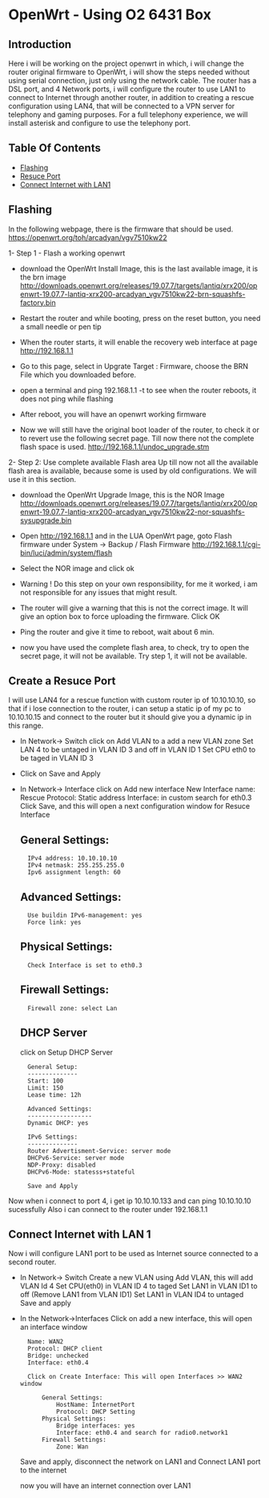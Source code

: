 # OpenWrt -  Using O2 6431 Box 

## Introduction
Here i will be working on the project openwrt in which, i will change the router original firmware to OpenWrt, i will show the steps needed without using serial connection, just only using the network cable. The router has a DSL port, and 4 Network ports, i will configure the router to use LAN1 to connect to Internet through another router, in addition to creating a rescue configuration using LAN4, that will be connected to a VPN server for telephony and gaming purposes. For a full telephony experience, we will install asterisk and configure to use the telephony port.

## Table Of Contents

<!-- toc -->

- [Flashing](#Flashing)
- [Resuce Port](#Create-a-Resuce-Port)
- [Connect Internet with LAN1](#Connect-Internet-with-LAN-1)

<!-- tocstop -->


## Flashing 
In the following webpage, there is the firmware that should be used.
https://openwrt.org/toh/arcadyan/vgv7510kw22

1- Step 1 - Flash a working openwrt 

- download the OpenWrt Install Image, this is the last available image, it is the brn image
http://downloads.openwrt.org/releases/19.07.7/targets/lantiq/xrx200/openwrt-19.07.7-lantiq-xrx200-arcadyan_vgv7510kw22-brn-squashfs-factory.bin

- Restart the router and while booting, press on the reset button, you need a small needle or pen tip

- When the router starts, it will enable the recovery web interface at page http://192.168.1.1

- Go to this page, select in Upgrate Target : Firmware, choose the BRN File which you downloaded before.

- open a terminal and ping 192.168.1.1 -t to see when the router reboots, it does not ping while flashing

- After reboot, you will have an openwrt working firmware

- Now we will still have the original boot loader of the router, to check it or to revert use the following secret page. Till now there not the complete flash space is used.
http://192.168.1.1/undoc_upgrade.stm

2- Step 2: Use complete available Flash area
Up till now not all the available flash area is available, because some is used by old configurations. We will use it in this section.

- download the OpenWrt Upgrade Image, this is the NOR Image
http://downloads.openwrt.org/releases/19.07.7/targets/lantiq/xrx200/openwrt-19.07.7-lantiq-xrx200-arcadyan_vgv7510kw22-nor-squashfs-sysupgrade.bin

- Open http://192.168.1.1 and in the LUA OpenWrt page, goto Flash firmware under 
   System -> Backup / Flash Firmware
   http://192.168.1.1/cgi-bin/luci/admin/system/flash

- Select the NOR image and click ok

- Warning ! Do this step on your own responsibility, for me it worked, i am not responsible for any issues that might result.

- The router will give a warning that this is not the correct image. It will give an option box to force uploading the firmware. Click OK

- Ping the router and give it time to reboot, wait about 6 min.

- now you have used the complete flash area, to check, try to open the secret page, it will not be available. Try step 1, it will not be available.


## Create a Resuce Port

I will use LAN4 for a rescue function with custom router ip of 10.10.10.10, so that if i lose connection to the router, i can setup a static ip of my pc to 10.10.10.15 and connect to the router but it should give you a dynamic ip in this range.

-	In Network-> Switch 
		click on Add VLAN to a add a new VLAN zone
		Set LAN 4 to be untaged in VLAN ID 3 and off in VLAN ID 1
		Set CPU eth0 to be taged in VLAN ID 3

- Click on Save and Apply

- In Network-> Interface 
		click on Add new interface
		New Interface name: Rescue
		Protocol: Static address
		Interface: in custom search for eth0.3
		Click Save, and this will open a next configuration window for Resuce Interface
	
	General Settings:
	--------------------	
		IPv4 address: 10.10.10.10
		IPv4 netmask: 255.255.255.0
		Ipv6 assignment length: 60
	
	Advanced Settings:
	------------------
		Use buildin IPv6-management: yes
		Force link: yes
	
	Physical Settings:
	------------------
		Check Interface is set to eth0.3
	
	Firewall Settings:
	------------------
		Firewall zone: select Lan
	
	DHCP Server
	-----------
	click on Setup DHCP Server
		
		General Setup:
		--------------
		Start: 100
		Limit: 150
		Lease time: 12h
		
		Advanced Settings:
		------------------
		Dynamic DHCP: yes
		
		IPv6 Settings:
	    --------------
	    Router Advertisment-Service: server mode
	    DHCPv6-Service: server mode
	    NDP-Proxy: disabled
	    DHCPv6-Mode: statesss+stateful 
	    
	    Save and Apply

Now when i connect to port 4, i get ip 10.10.10.133 and can ping 10.10.10.10 sucessfully
Also i can connect to the router under 192.168.1.1


## Connect Internet with LAN 1
Now i will configure LAN1 port to be used as Internet source connected to a second router.

- In Network-> Switch 
		Create a new VLAN using Add VLAN, this will add VLAN Id 4
		Set CPU(eth0) in VLAN ID 4 to taged
		Set LAN1 in VLAN ID1 to off (Remove LAN1 from VLAN ID1)
		Set LAN1 in VLAN ID4 to untaged
		Save and apply
	

- In the Network->Interfaces
	Click on add a new interface, this will open an interface window
	
		Name: WAN2
		Protocol: DHCP client
		Bridge: unchecked
		Interface: eth0.4
		
		Click on Create Interface: This will open Interfaces >> WAN2 window
		
			General Settings:
				HostName: InternetPort
				Protocol: DHCP Setting
			Physical Settings:
				Bridge interfaces: yes			 
				Interface: eth0.4 and search for radio0.network1
			Firewall Settings:
				Zone: Wan
	
	Save and apply, disconnect the network on LAN1 and Connect LAN1 port to the internet
	
	now you will have an internet connection over LAN1



	
	
	



	    
	